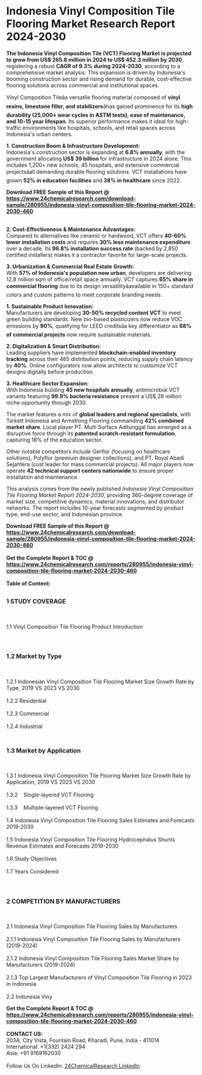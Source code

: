 <h1>Indonesia Vinyl Composition Tile Flooring   Market Research Report 2024-2030</h1><p><strong>The Indonesia Vinyl Composition Tile (VCT) Flooring Market is projected to grow from US$ 265.8 million in 2024 to US$ 452.3 million by 2030</strong>, registering a robust <strong>CAGR of 9.3% during 2024-2030</strong>, according to a comprehensive market analysis. This expansion is driven by Indonesia's booming construction sector and rising demand for durable, cost-effective flooring solutions across commercial and institutional spaces.</p><p>Vinyl Composition Tileâa versatile flooring material composed of <strong>vinyl resins, limestone filler, and stabilizers</strong>âhas gained prominence for its <strong>high durability (25,000+ wear cycles in ASTM tests), ease of maintenance, and 10-15 year lifespan</strong>. Its superior performance makes it ideal for high-traffic environments like hospitals, schools, and retail spaces across Indonesia's urban centers.</p><p><strong>1. Construction Boom &amp; Infrastructure Development:</strong><br>
Indonesia's construction sector is expanding at <strong>6.8% annually</strong>, with the government allocating <strong>US$ 39 billion</strong> for infrastructure in 2024 alone. This includes 1,200+ new schools, 45 hospitals, and extensive commercial projectsâall demanding durable flooring solutions. VCT installations have grown <strong>52% in education facilities</strong> and <strong>38% in healthcare</strong> since 2022.</p><div><b>Download FREE Sample of this Report @ 
            <a href="https://www.24chemicalresearch.com/download-sample/280955/indonesia-vinyl-composition-tile-flooring-market-2024-2030-460">
            https://www.24chemicalresearch.com/download-sample/280955/indonesia-vinyl-composition-tile-flooring-market-2024-2030-460</a></b></div><br><p><strong>2. Cost-Effectiveness &amp; Maintenance Advantages:</strong><br>
Compared to alternatives like ceramic or hardwood, VCT offers <strong>40-60% lower installation costs</strong> and requires <strong>30% less maintenance expenditure</strong> over a decade. Its <strong>96.8% installation success rate</strong> (backed by 2,850 certified installers) makes it a contractor favorite for large-scale projects.</p><p><strong>3. Urbanization &amp; Commercial Real Estate Growth:</strong><br>
With <strong>57% of Indonesia's population now urban</strong>, developers are delivering 12.8 million sqm of office/retail space annually. VCT captures <strong>65% share in commercial flooring</strong> due to its design versatilityâavailable in 150+ standard colors and custom patterns to meet corporate branding needs.</p><p><strong>1. Sustainable Product Innovation:</strong><br>
Manufacturers are developing <strong>30-50% recycled content VCT</strong> to meet green building standards. New bio-based plasticizers now reduce VOC emissions by <strong>90%</strong>, qualifying for LEED creditsâa key differentiator as <strong>68% of commercial projects</strong> now require sustainable materials.</p><p><strong>2. Digitalization &amp; Smart Distribution:</strong><br>
Leading suppliers have implemented <strong>blockchain-enabled inventory tracking</strong> across their 465 distribution points, reducing supply chain latency by <strong>40%</strong>. Online configurators now allow architects to customize VCT designs digitally before production.</p><p><strong>3. Healthcare Sector Expansion:</strong><br>
With Indonesia building <strong>45 new hospitals annually</strong>, antimicrobial VCT variants featuring <strong>99.9% bacteria resistance</strong> present a US$ 28 million niche opportunity through 2030.</p><p>The market features a mix of <strong>global leaders and regional specialists</strong>, with Tarkett Indonesia and Armstrong Flooring commanding <strong>42% combined market share</strong>. Local player PT. Multi Surface Aditunggal has emerged as a disruptive force through its <strong>patented scratch-resistant formulation</strong>, capturing 18% of the education sector.</p><p>Other notable competitors include Gerflor (focusing on healthcare solutions), Polyflor (premium designer collections), and PT. Royal Abadi Sejahtera (cost leader for mass commercial projects). All major players now operate <strong>42 technical support centers nationwide</strong> to ensure proper installation and maintenance.</p><p>This analysis comes from the newly published <em>Indonesia Vinyl Composition Tile Flooring Market Report 2024-2030</em>, providing 360-degree coverage of market size, competitive dynamics, material innovations, and distributor networks. The report includes 10-year forecasts segmented by product type, end-use sector, and Indonesian province.</p><div><b>Download FREE Sample of this Report @ 
            <a href="https://www.24chemicalresearch.com/download-sample/280955/indonesia-vinyl-composition-tile-flooring-market-2024-2030-460">
            https://www.24chemicalresearch.com/download-sample/280955/indonesia-vinyl-composition-tile-flooring-market-2024-2030-460</a></b></div><br><div><b>Get the Complete Report & TOC @ 
            <a href="https://www.24chemicalresearch.com/reports/280955/indonesia-vinyl-composition-tile-flooring-market-2024-2030-460">
            https://www.24chemicalresearch.com/reports/280955/indonesia-vinyl-composition-tile-flooring-market-2024-2030-460</a></b></div><br>
            <b>Table of Content:</b><p><h2><span style="font-size:16px"><strong>1 STUDY COVERAGE</strong></span></h2><br />
<p>1.1 Vinyl Composition Tile Flooring   Product Introduction</p><br />
<h2><span style="font-size:16px"><strong>1.2 Market by Type</strong></span></h2><br />
<p>1.2.1 Indonesian Vinyl Composition Tile Flooring   Market Size Growth Rate by Type, 2019 VS 2023 VS 2030<br /><br />
1.2.2 Residential&nbsp;&nbsp; &nbsp;<br /><br />
1.2.3 Commercial<br /><br />
1.2.4 Industrial<br /><br />
<h2><span style="font-size:16px"><strong>1.3 Market by Application</strong></span></h2><br />
<p>1.3.1 Indonesia Vinyl Composition Tile Flooring   Market Size Growth Rate by Application, 2019 VS 2023 VS 2030<br /><br />
1.3.2&nbsp;&nbsp; &nbsp;Single-layered VCT Flooring<br /><br />
1.3.3&nbsp;&nbsp; &nbsp;Multiple-layered VCT Flooring<br /><br />
1.4 Indonesia Vinyl Composition Tile Flooring   Sales Estimates and Forecasts 2019-2030<br /><br />
1.5 Indonesia Vinyl Composition Tile Flooring   Hydrocephalus Shunts Revenue Estimates and Forecasts 2019-2030<br /><br />
1.6 Study Objectives<br /><br />
1.7 Years Considered</p><br />
<h2><span style="font-size:16px"><strong>2 COMPETITION BY MANUFACTURERS</strong></span></h2><br />
<p>2.1 Indonesia Vinyl Composition Tile Flooring   Sales by Manufacturers<br /><br />
2.1.1 Indonesia Vinyl Composition Tile Flooring   Sales by Manufacturers (2019-2024)<br /><br />
2.1.2 Indonesia Vinyl Composition Tile Flooring   Sales Market Share by Manufacturers (2019-2024)<br /><br />
2.1.3 Top Largest Manufacturers of Vinyl Composition Tile Flooring   in 2023 in Indonesia<br /><br />
2.2 Indonesia Viny</p><div><b>Get the Complete Report & TOC @ 
            <a href="https://www.24chemicalresearch.com/reports/280955/indonesia-vinyl-composition-tile-flooring-market-2024-2030-460">
            https://www.24chemicalresearch.com/reports/280955/indonesia-vinyl-composition-tile-flooring-market-2024-2030-460</a></b></div><br><b>CONTACT US:</b><br>
            203A, City Vista, Fountain Road, Kharadi, Pune, India - 411014<br>
            International: +1(332) 2424 294<br>
            Asia: +91 9169162030 <br><br>
            Follow Us On LinkedIn: <a href="https://www.linkedin.com/company/24chemicalresearch/">24ChemicalResearch LinkedIn</a>
